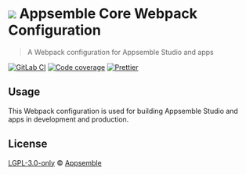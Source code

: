 # ![](https://gitlab.com/appsemble/appsemble/-/raw/0.20.35/config/assets/logo.svg) Appsemble Core Webpack Configuration

> A Webpack configuration for Appsemble Studio and apps

[![GitLab CI](https://gitlab.com/appsemble/appsemble/badges/0.20.35/pipeline.svg)](https://gitlab.com/appsemble/appsemble/-/releases/0.20.35)
[![Code coverage](https://codecov.io/gl/appsemble/appsemble/branch/0.20.35/graph/badge.svg)](https://codecov.io/gl/appsemble/appsemble)
[![Prettier](https://img.shields.io/badge/code_style-prettier-ff69b4.svg)](https://prettier.io)

## Usage

This Webpack configuration is used for building Appsemble Studio and apps in development and
production.

## License

[LGPL-3.0-only](https://gitlab.com/appsemble/appsemble/-/blob/0.20.35/LICENSE.md) ©
[Appsemble](https://appsemble.com)

